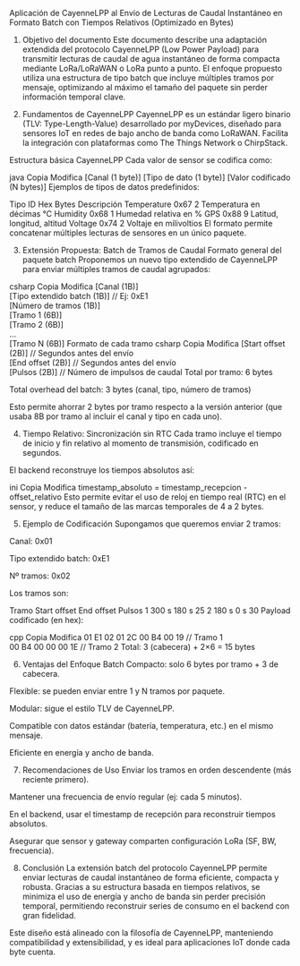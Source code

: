 Aplicación de CayenneLPP al Envío de Lecturas de Caudal Instantáneo en Formato Batch con Tiempos Relativos (Optimizado en Bytes)
1. Objetivo del documento
Este documento describe una adaptación extendida del protocolo CayenneLPP (Low Power Payload) para transmitir lecturas de caudal de agua instantáneo de forma compacta mediante LoRa/LoRaWAN o LoRa punto a punto. El enfoque propuesto utiliza una estructura de tipo batch que incluye múltiples tramos por mensaje, optimizando al máximo el tamaño del paquete sin perder información temporal clave.

2. Fundamentos de CayenneLPP
CayenneLPP es un estándar ligero binario (TLV: Type-Length-Value) desarrollado por myDevices, diseñado para sensores IoT en redes de bajo ancho de banda como LoRaWAN. Facilita la integración con plataformas como The Things Network o ChirpStack.

Estructura básica CayenneLPP
Cada valor de sensor se codifica como:

java
Copia
Modifica
[Canal (1 byte)] [Tipo de dato (1 byte)] [Valor codificado (N bytes)]
Ejemplos de tipos de datos predefinidos:

Tipo	ID Hex	Bytes	Descripción
Temperature	0x67	2	Temperatura en décimas °C
Humidity	0x68	1	Humedad relativa en %
GPS	0x88	9	Latitud, longitud, altitud
Voltage	0x74	2	Voltaje en milivoltios
El formato permite concatenar múltiples lecturas de sensores en un único paquete.

3. Extensión Propuesta: Batch de Tramos de Caudal
Formato general del paquete batch
Proponemos un nuevo tipo extendido de CayenneLPP para enviar múltiples tramos de caudal agrupados:

csharp
Copia
Modifica
[Canal (1B)]  
[Tipo extendido batch (1B)]   // Ej: 0xE1  
[Número de tramos (1B)]  
[Tramo 1 (6B)]  
[Tramo 2 (6B)]  
...  
[Tramo N (6B)]
Formato de cada tramo
csharp
Copia
Modifica
[Start offset (2B)]   // Segundos antes del envío  
[End offset (2B)]     // Segundos antes del envío  
[Pulsos (2B)]         // Número de impulsos de caudal
Total por tramo: 6 bytes

Total overhead del batch: 3 bytes (canal, tipo, número de tramos)

Esto permite ahorrar 2 bytes por tramo respecto a la versión anterior (que usaba 8B por tramo al incluir el canal y tipo en cada uno).

4. Tiempo Relativo: Sincronización sin RTC
Cada tramo incluye el tiempo de inicio y fin relativo al momento de transmisión, codificado en segundos.

El backend reconstruye los tiempos absolutos así:

ini
Copia
Modifica
timestamp_absoluto = timestamp_recepcion - offset_relativo
Esto permite evitar el uso de reloj en tiempo real (RTC) en el sensor, y reduce el tamaño de las marcas temporales de 4 a 2 bytes.

5. Ejemplo de Codificación
Supongamos que queremos enviar 2 tramos:

Canal: 0x01

Tipo extendido batch: 0xE1

Nº tramos: 0x02

Los tramos son:

Tramo	Start offset	End offset	Pulsos
1	300 s	180 s	25
2	180 s	0 s	30
Payload codificado (en hex):

cpp
Copia
Modifica
01 E1 02 
01 2C 00 B4 00 19   // Tramo 1  
00 B4 00 00 00 1E   // Tramo 2
Total: 3 (cabecera) + 2×6 = 15 bytes

6. Ventajas del Enfoque Batch
Compacto: solo 6 bytes por tramo + 3 de cabecera.

Flexible: se pueden enviar entre 1 y N tramos por paquete.

Modular: sigue el estilo TLV de CayenneLPP.

Compatible con datos estándar (batería, temperatura, etc.) en el mismo mensaje.

Eficiente en energía y ancho de banda.

7. Recomendaciones de Uso
Enviar los tramos en orden descendente (más reciente primero).

Mantener una frecuencia de envío regular (ej: cada 5 minutos).

En el backend, usar el timestamp de recepción para reconstruir tiempos absolutos.

Asegurar que sensor y gateway comparten configuración LoRa (SF, BW, frecuencia).

8. Conclusión
La extensión batch del protocolo CayenneLPP permite enviar lecturas de caudal instantáneo de forma eficiente, compacta y robusta. Gracias a su estructura basada en tiempos relativos, se minimiza el uso de energía y ancho de banda sin perder precisión temporal, permitiendo reconstruir series de consumo en el backend con gran fidelidad.

Este diseño está alineado con la filosofía de CayenneLPP, manteniendo compatibilidad y extensibilidad, y es ideal para aplicaciones IoT donde cada byte cuenta.

